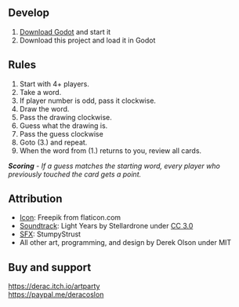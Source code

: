 ## Develop

1. [Download Godot](https://godotengine.org/download/) and start it
2. Download this project and load it in Godot

## Rules
1. Start with 4+ players.
2. Take a word.
3. If player number is odd, pass it clockwise.
4. Draw the word.
5. Pass the drawing clockwise.
6. Guess what the drawing is.
7. Pass the guess clockwise
8. Goto (3.) and repeat.
9. When the word from (1.) returns to you, review all cards.

_**Scoring** -
If a guess matches the starting word, every player who previously touched the card gets a point._

## Attribution

- [Icon](https://www.flaticon.com/free-icon/palette_2492988): Freepik from flaticon.com
- [Soundtrack](https://freemusicarchive.org/music/Stellardrone/Light_Years_1227): Light Years by Stellardrone under [CC 3.0](https://creativecommons.org/licenses/by/3.0/)
- [SFX](https://opengameart.org/content/ui-sounds): StumpyStrust
- All other art, programming, and design by Derek Olson under MIT

## Buy and support

https://derac.itch.io/artparty  
https://paypal.me/deracoslon